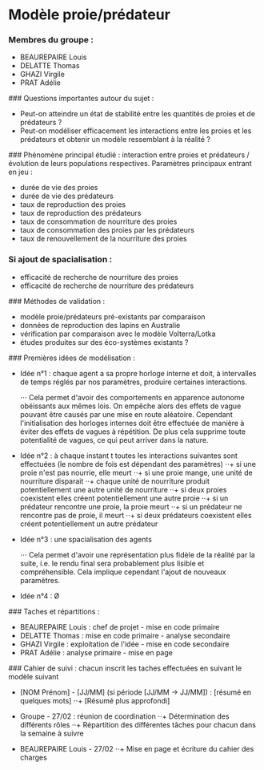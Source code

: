 # Modèle proie/prédateur


### Membres du groupe :
 + BEAUREPAIRE Louis
 + DELATTE Thomas
 + GHAZI Virgile
 + PRAT Adélie
 
 
### Questions importantes autour du sujet :
 + Peut-on atteindre un état de stabilité entre les quantités de proies et de prédateurs ?
 + Peut-on modéliser efficacement les interactions entre les proies et les prédateurs et obtenir un modèle ressemblant à la réalité ?
  
  
### Phénomène principal étudié : interaction entre proies et prédateurs / évolution de leurs populations respectives.
Paramètres principaux entrant en jeu :
 + durée de vie des proies
 + durée de vie des prédateurs
 + taux de reproduction des proies
 + taux de reproduction des prédateurs
 + taux de consommation de nourriture des proies
 + taux de consommation des proies par les prédateurs
 + taux de renouvellement de la nourriture des proies

### Si ajout de spacialisation :
 + efficacité de recherche de nourriture des proies
 + efficacité de recherche de nourriture des prédateurs
 
 
### Méthodes de validation :
 + modèle proie/prédateurs pré-existants par comparaison
 + données de reproduction des lapins en Australie
 + vérification par comparaison avec le modèle Volterra/Lotka
 + études produites sur des éco-systèmes existants ?
 
 
### Premières idées de modélisation :
 + Idée n°1 : chaque agent a sa propre horloge interne et doit, à intervalles de temps réglés par nos paramètres, produire certaines interactions.
 
      ⋅⋅⋅ Cela permet d'avoir des comportements en apparence autonome obéissants aux mêmes lois. On empêche alors des effets de vague pouvant être causés par une mise en route aléatoire. Cependant l'initialisation des horloges internes doit être effectuée de manière à éviter des effets de vagues à répétition. De plus cela supprime toute potentialité de vagues, ce qui peut arriver dans la nature.

 + Idée n°2 : à chaque instant t toutes les interactions suivantes sont effectuées (le nombre de fois est dépendant des paramètres)
      ⋅⋅+ si une proie n'est pas nourrie, elle meurt
      ·⋅+ si une proie mange, une unité de nourriture disparait
      ·⋅+ chaque unité de nourriture produit potentiellement une autre unité de nourriture
      ·⋅+ si deux proies coexistent elles créent potentiellement une autre proie
      ·⋅+ si un prédateur rencontre une proie, la proie meurt
      ·⋅+ si un prédateur ne rencontre pas de proie, il meurt
      ·⋅+ si deux prédateurs coexistent elles créent potentiellement un autre prédateur

 + Idée n°3 : une spacialisation des agents
      
      ⋅⋅⋅ Cela permet d'avoir une représentation plus fidèle de la réalité par la suite, i.e. le rendu final sera probablement plus lisible et compréhensible. Cela implique cependant l'ajout de nouveaux paramètres.
 
 + Idée n°4 : Ø
 
 
### Taches et répartitions :
 + BEAUREPAIRE Louis : chef de projet - mise en code primaire
 + DELATTE Thomas : mise en code primaire - analyse secondaire
 + GHAZI Virgile : exploitation de l'idée - mise en code secondaire
 + PRAT Adélie : analyse primaire - mise en page
 


### Cahier de suivi : chacun inscrit les taches effectuées en suivant le modèle suivant
 + [NOM Prénom] - [JJ/MM] (si période [JJ/MM -> JJ/MM]) : [résumé en quelques mots]
        ⋅⋅+ [Résumé plus approfondi]
        
 + Groupe - 27/02 : réunion de coordination
        ⋅⋅+ Détermination des différents rôles
        ⋅⋅+ Répartition des différentes tâches pour chacun dans la semaine à suivre
        
 + BEAUREPAIRE Louis - 27/02
        ⋅⋅+ Mise en page et écriture du cahier des charges
